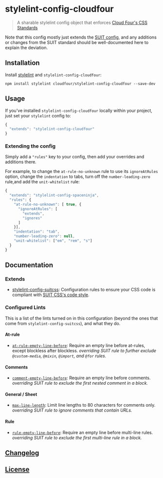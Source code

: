 # stylelint-config-cloudfour

> A sharable stylelint config object that enforces [Cloud Four's CSS Standards](https://github.com/cloudfour/guides/tree/master/css)

Note that this config mostly just extends the [SUIT config](https://github.com/suitcss/stylelint-config-suitcss), and any additions or changes from the SUIT standard should be well-documented here to explain the deviation.

## Installation

Install [stylelint](https://stylelint.io/) and `stylelint-config-cloudfour`:

```
npm install stylelint cloudfour/stylelint-config-cloudfour --save-dev
```

## Usage

If you've installed `stylelint-config-cloudfour` locally within your project, just set your `stylelint` config to:

```js
{
  "extends": "stylelint-config-cloudfour"
}
```

### Extending the config

Simply add a `"rules"` key to your config, then add your overrides and additions there.

For example, to change the `at-rule-no-unknown` rule to use its `ignoreAtRules` option, change the `indentation` to tabs, turn off the `number-leading-zero` rule,and add the `unit-whitelist` rule:

```js
{
  "extends": "stylelint-config-spaceninja",
  "rules": {
    "at-rule-no-unknown": [ true, {
      "ignoreAtRules": [
        "extends",
        "ignores"
      ]
    }],
    "indentation": "tab",
    "number-leading-zero": null,
    "unit-whitelist": ["em", "rem", "s"]
  }
}
```

## Documentation

### Extends

-   [stylelint-config-suitcss](https://github.com/suitcss/stylelint-config-suitcss): Configuration rules to ensure your CSS code is compliant with [SUIT CSS's code style](https://github.com/suitcss/suit/blob/master/doc/STYLE.md).

### Configured Lints

This is a list of the lints turned on in this configuration (beyond the ones that come from `stylelint-config-suitcss`), and what they do.

#### At-rule

-   [`at-rule-empty-line-before`](https://github.com/stylelint/stylelint/blob/master/lib/rules/at-rule-empty-line-before/): Require an empty line before at-rules, except blockless after blockless. _overriding SUIT rule to further exclude `@custom-media`, `@mixin`, `@import`, and `@for` rules._

#### Comments

-   [`comment-empty-line-before`](https://github.com/stylelint/stylelint/tree/master/lib/rules/comment-empty-line-before): Require an empty line before comments. _overriding SUIT rule to exclude the first nested comment in a block._

#### General / Sheet

-   [`max-line-length`](https://github.com/stylelint/stylelint/blob/master/lib/rules/max-line-length/): Limit line lengths to 80 characters for comments only. _overriding SUIT rule to ignore comments that contain URLs._

#### Rule

-   [`rule-empty-line-before`](https://github.com/stylelint/stylelint/blob/master/lib/rules/rule-empty-line-before/): Require an empty line before multi-line rules. _overriding SUIT rule to exclude the first multi-line rule in a block._

## [Changelog](CHANGELOG.md)

## [License](LICENSE)
